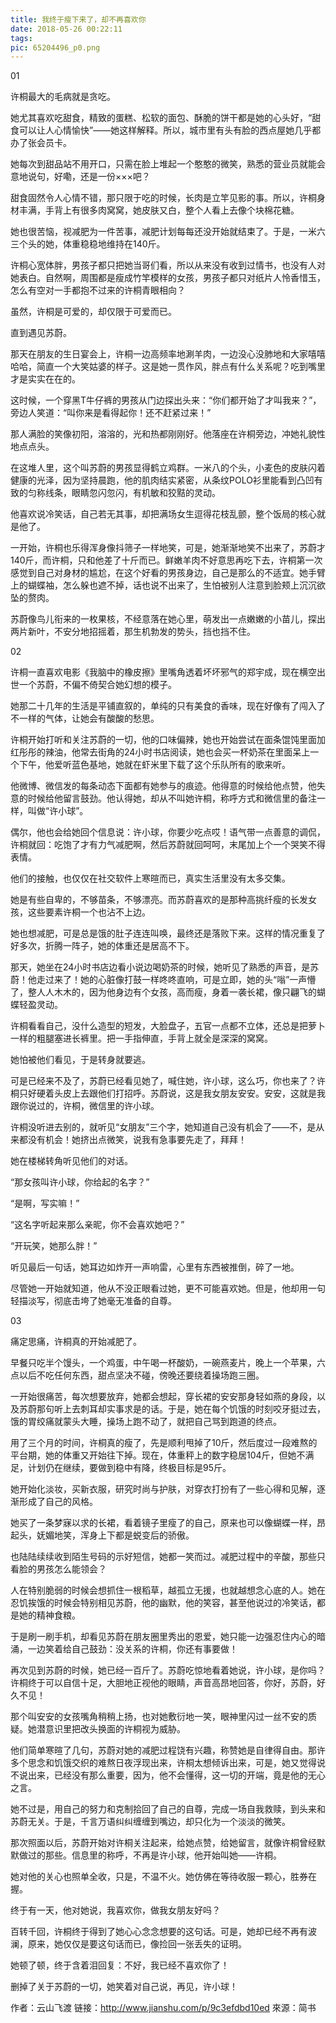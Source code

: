 ```yaml
---
title: 我终于瘦下来了，却不再喜欢你
date: 2018-05-26 00:22:11
tags:
pic: 65204496_p0.png
---
```

01

许桐最大的毛病就是贪吃。

她尤其喜欢吃甜食，精致的蛋糕、松软的面包、酥脆的饼干都是她的心头好，“甜食可以让人心情愉快”——她这样解释。所以，城市里有头有脸的西点屋她几乎都办了张会员卡。

她每次到甜品站不用开口，只需在脸上堆起一个憨憨的微笑，熟悉的营业员就能会意地说句，好嘞，还是一份×××吧？

甜食固然令人心情不错，那只限于吃的时候，长肉是立竿见影的事。所以，许桐身材丰满，手背上有很多肉窝窝，她皮肤又白，整个人看上去像个块棉花糖。

她也很苦恼，视减肥为一件苦事，减肥计划每每还没开始就结束了。于是，一米六三个头的她，体重稳稳地维持在140斤。

许桐心宽体胖，男孩子都只把她当哥们看，所以从来没有收到过情书，也没有人对她表白。自然啊，周围都是瘦成竹竿模样的女孩，男孩子都只对纸片人怜香惜玉，怎么有空对一手都抱不过来的许桐青眼相向？

虽然，许桐是可爱的，却仅限于可爱而已。

直到遇见苏蔚。

那天在朋友的生日宴会上，许桐一边高频率地涮羊肉，一边没心没肺地和大家嘻嘻哈哈，简直一个大笑姑婆的样子。这是她一贯作风，胖点有什么关系呢？吃到嘴里才是实实在在的。

这时候，一个穿黑T牛仔裤的男孩从门边探出头来：“你们都开始了才叫我来？”，旁边人笑道：“叫你来是看得起你！还不赶紧过来！”

那人满脸的笑像初阳，溶溶的，光和热都刚刚好。他落座在许桐旁边，冲她礼貌性地点点头。

在这堆人里，这个叫苏蔚的男孩显得鹤立鸡群。一米八的个头，小麦色的皮肤闪着健康的光泽，因为坚持晨跑，他的肌肉结实紧密，从条纹POLO衫里能看到凸凹有致的匀称线条，眼睛忽闪忽闪，有机敏和狡黠的灵动。

他喜欢说冷笑话，自己若无其事，却把满场女生逗得花枝乱颤，整个饭局的核心就是他了。

一开始，许桐也乐得浑身像抖筛子一样地笑，可是，她渐渐地笑不出来了，苏蔚才140斤，而许桐，只和他差了十斤而已。鲜嫩羊肉不好意思再吃下去，许桐第一次感觉到自己对身材的尴尬，在这个好看的男孩身边，自己是那么的不适宜。她手臂上的蝴蝶袖，怎么躲也遮不掉，话也说不出来了，生怕被别人注意到脸颊上沉沉欲坠的赘肉。

苏蔚像鸟儿衔来的一枚果核，不经意落在她心里，萌发出一点嫩嫩的小苗儿，探出两片新叶，不安分地招摇着，那生机勃发的势头，挡也挡不住。

02

许桐一直喜欢电影《我脑中的橡皮擦》里嘴角透着坏坏邪气的郑宇成，现在横空出世一个苏蔚，不偏不倚契合她幻想的模子。

她那二十几年的生活是平铺直叙的，单纯的只有美食的香味，现在好像有了闯入了不一样的气体，让她会有酸酸的愁思。

许桐开始打听和关注苏蔚的一切，他的口味偏辣，她也开始尝试在面条馄饨里面加红彤彤的辣油，他常去街角的24小时书店阅读，她也会买一杯奶茶在里面呆上一个下午，他爱听蓝色基地，她就在虾米里下载了这个乐队所有的歌来听。

他微博、微信发的每条动态下面都有她参与的痕迹。他得意的时候给他点赞，他失意的时候给他留言鼓劲。他认得她，却从不叫她许桐，称呼方式和微信里的备注一样，叫做“许小球”。

偶尔，他也会给她回个信息说：许小球，你要少吃点哎！语气带一点善意的调侃，许桐就回：吃饱了才有力气减肥啊，然后苏蔚就回呵呵，末尾加上个一个哭笑不得表情。

他们的接触，也仅仅在社交软件上寒暄而已，真实生活里没有太多交集。

她是有些自卑的，不够苗条，不够漂亮。而苏蔚喜欢的是那种高挑纤瘦的长发女孩，这些要素许桐一个也沾不上边。

她也想减肥，可是总是饿的肚子连连叫唤，最终还是落败下来。这样的情况重复了好多次，折腾一阵子，她的体重还是居高不下。

那天，她坐在24小时书店边看小说边喝奶茶的时候，她听见了熟悉的声音，是苏蔚！他走过来了！她的心脏像打鼓一样咚咚直响，可是立即，她的头“嗡”一声懵了，整人人木木的，因为他身边有个女孩，高而瘦，身着一袭长裙，像只翩飞的蝴蝶轻盈灵动。

许桐看看自己，没什么造型的短发，大脸盘子，五官一点都不立体，还总是把萝卜一样的粗腿塞进长裤里。把一手指伸直，手背上就全是深深的窝窝。

她怕被他们看见，于是转身就要逃。

可是已经来不及了，苏蔚已经看见她了，喊住她，许小球，这么巧，你也来了？许桐只好硬着头皮上去跟他们打招呼。苏蔚说，这是我女朋友安安。安安，这就是我跟你说过的，许桐，微信里的许小球。

许桐没听进去别的，就听见“女朋友”三个字，她知道自己没有机会了——不，是从来都没有机会！她挤出点微笑，说我有急事要先走了，拜拜！

她在楼梯转角听见他们的对话。

“那女孩叫许小球，你给起的名字？”

“是啊，写实嘛！”

“这名字听起来那么亲昵，你不会喜欢她吧？”

“开玩笑，她那么胖！”

听见最后一句话，她耳边如炸开一声响雷，心里有东西被推倒，碎了一地。

尽管她一开始就知道，他从不没正眼看过她，更不可能喜欢她。但是，他却用一句轻描淡写，彻底击垮了她毫无准备的自尊。

03

痛定思痛，许桐真的开始减肥了。

早餐只吃半个馒头，一个鸡蛋，中午喝一杯酸奶，一碗燕麦片，晚上一个苹果，六点以后不吃任何东西，甜点坚决不碰，傍晚还要绕着操场跑三圈。

一开始很痛苦，每次想要放弃，她都会想起，穿长裙的安安那身轻如燕的身段，以及苏蔚那句听上去刺耳却实事求是的话。于是，她在每个饥饿的时刻咬牙挺过去，饿的胃绞痛就蒙头大睡，操场上跑不动了，就把自己骂到跑道的终点。

用了三个月的时间，许桐真的瘦了，先是顺利甩掉了10斤，然后度过一段难熬的平台期，她的体重又开始往下掉。现在，体重秤上的数字稳居104斤，但她不满足，计划仍在继续，要做到稳中有降，终极目标是95斤。

她开始化淡妆，买新衣服，研究时尚与护肤，对穿衣打扮有了一些心得和见解，逐渐形成了自己的风格。

她买了一条梦寐以求的长裙，看着镜子里瘦了的自己，原来也可以像蝴蝶一样，昂起头，妩媚地笑，浑身上下都是蜕变后的骄傲。

也陆陆续续收到陌生号码的示好短信，她都一笑而过。减肥过程中的辛酸，那些只看脸的男孩怎么能领会？

人在特别脆弱的时候会想抓住一根稻草，越孤立无援，也就越想念心底的人。她在忍饥挨饿的时候会特别相见苏蔚，他的幽默，他的笑容，甚至他说过的冷笑话，都是她的精神食粮。

于是刷一刷手机，却看见苏蔚在朋友圈里秀出的恩爱，她只能一边强忍住内心的暗涌，一边笑着给自己鼓劲：没关系的许桐，你还有事要做！

再次见到苏蔚的时候，她已经一百斤了。苏蔚吃惊地看着她说，许小球，是你吗？许桐终于可以自信十足，大胆地正视他的眼睛，声音高昂地回答，你好，苏蔚，好久不见！

那个叫安安的女孩嘴角稍稍上扬，也对她敷衍地一笑，眼神里闪过一丝不安的质疑。她潜意识里把改头换面的许桐视为威胁。

他们简单寒暄了几句，苏蔚对她的减肥过程饶有兴趣，称赞她是自律得自由。那许多个思念和饥饿交织的难熬日夜浮现出来，许桐太想倾诉出来，可是，她又觉得说不说出来，已经没有那么重要，因为，他不会懂得，这一切的开端，竟是他的无心之言。

她不过是，用自己的努力和克制拾回了自己的自尊，完成一场自我救赎，到头来和苏蔚无关。于是，千言万语纠纠缠缠到嘴边，却只化为一个淡淡的微笑。

那次照面以后，苏蔚开始对许桐关注起来，给她点赞，给她留言，就像许桐曾经默默做过的那些。信息里的称呼，不再是许小球，他开始叫她——许桐。

她对他的关心也照单全收，只是，不温不火。她仿佛在等待收服一颗心，胜券在握。

终于有一天，他对她说，我喜欢你，做我女朋友好吗？

百转千回，许桐终于得到了她心心念念想要的这句话。可是，她却已经不再有波澜，原来，她仅仅是要这句话而已，像捡回一张丢失的证明。

她顿了顿，终于含着泪回复：不好，我已经不喜欢你了！

删掉了关于苏蔚的一切，她笑着对自己说，再见，许小球！

作者：云山飞渡
链接：http://www.jianshu.com/p/9c3efdbd10ed
來源：简书